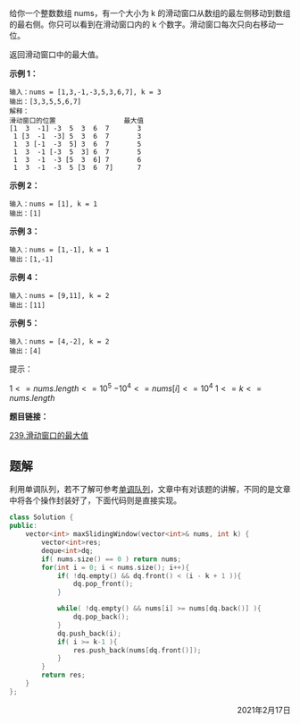 给你一个整数数组 nums，有一个大小为 k 的滑动窗口从数组的最左侧移动到数组的最右侧。你只可以看到在滑动窗口内的 k 个数字。滑动窗口每次只向右移动一位。

返回滑动窗口中的最大值。

 

**示例 1：**

```
输入：nums = [1,3,-1,-3,5,3,6,7], k = 3
输出：[3,3,5,5,6,7]
解释：
滑动窗口的位置                 最大值
[1  3  -1] -3  5  3  6  7       3
 1 [3  -1  -3] 5  3  6  7       3
 1  3 [-1  -3  5] 3  6  7       5
 1  3  -1 [-3  5  3] 6  7       5
 1  3  -1  -3 [5  3  6] 7       6
 1  3  -1  -3  5 [3  6  7]      7
```

**示例 2：**

```
输入：nums = [1], k = 1
输出：[1]
```

**示例 3：**

```
输入：nums = [1,-1], k = 1
输出：[1,-1]
```

**示例 4：**

```
输入：nums = [9,11], k = 2
输出：[11]
```

**示例 5：**

```
输入：nums = [4,-2], k = 2
输出：[4]
```


提示：

$1 <= nums.length <= 10^5$
$-10^4 <= nums[i] <= 10^4$
$1 <= k <= nums.length$

**题目链接：**

[239.滑动窗口的最大值](https://leetcode-cn.com/problems/sliding-window-maximum)

## 题解

利用单调队列，若不了解可参考[单调队列](/docs/发现/[转载]单调队列.md)，文章中有对该题的讲解，不同的是文章中将各个操作封装好了，下面代码则是直接实现。

```c++
class Solution {
public:
    vector<int> maxSlidingWindow(vector<int>& nums, int k) {
        vector<int>res;
        deque<int>dq;
        if( nums.size() == 0 ) return nums;
        for(int i = 0; i < nums.size(); i++){
            if( !dq.empty() && dq.front() < (i - k + 1 )){
                dq.pop_front();
            }

            while( !dq.empty() && nums[i] >= nums[dq.back()] ){
                dq.pop_back();
            }
            dq.push_back(i);
            if( i >= k-1 ){
                res.push_back(nums[dq.front()]);
            }
        }
        return res;
    }
};
```

<div align=right>
    2021年2月17日
</div>

